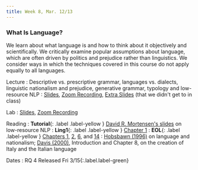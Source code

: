 ```yaml
---
title: Week 8, Mar. 12/13
---
```


### What Is Language?

We learn about what language is and how to think about it objectively and scientifically. We critically examine popular assumptions about language, which are often driven by politics and prejudice rather than linguistics. We consider ways in which the techniques covered in this course do not apply equally to all languages.

Lecture
: Descriptive vs. prescriptive grammar, languages vs. dialects, linguistic nationalism and prejudice, generative grammar, typology and low-resource NLP
: [Slides](https://drive.google.com/file/d/1X_BmUWSwl3_NJC9uN1AWkJ2Y_FYV0ZTF/view?usp=drive_link), [Zoom Recording](https://nyu.zoom.us/rec/share/eOR8PPtmmb32PtapN1Ywigqu4-dH8blkeILdcW77IBkWB9Fygq-CM_RmnhowS8yT.cwILvlFo4lxQROqW), [Extra Slides](https://drive.google.com/file/d/1puGVIQKpJr639EPkh-ZQdHkOjnEjAhmk/view?usp=drive_link) (that we didn't get to in class)

Lab
: [Slides](https://docs.google.com/presentation/d/12cKCNrOuyzHax36qMfPF-O0Nb-UiBPiiPCAsfmPqoEU/edit?usp=sharing), [Zoom Recording](https://nyu.zoom.us/rec/share/cIExQVJsQAgvSgM6ugY6WYTmDzO1Z8w5lUT4Va-J4xIX4GvAjSaFkXNRXwz2_eUF.pkaGnZiN6hzwr32P)

Reading
: **Tutorial**{: .label .label-yellow } [David R. Mortensen's slides](http://demo.clab.cs.cmu.edu/algo4nlp20/slides/low-resource-nlp.pdf) on low-resource NLP
: **Ling1**{: .label .label-yellow } [Chapter 1](https://link.springer.com/chapter/10.1007/978-3-031-02150-3_1)
: **EOL**{: .label .label-yellow } [Chapters 1](https://ecampusontario.pressbooks.pub/essentialsoflinguistics2/part/chapter-1-language-science/), [2](https://ecampusontario.pressbooks.pub/essentialsoflinguistics2/part/chapter-2-language-power-privilege/), [6](https://ecampusontario.pressbooks.pub/essentialsoflinguistics2/part/chapter-6-syntax/), and [14](https://ecampusontario.pressbooks.pub/essentialsoflinguistics2/part/chapter-14-historical-linguistics/)
: [Hobsbawn (1996)](https://www.jstor.org/stable/40971324) on language and nationalism; [Davis (2000)](https://search.library.nyu.edu/view/action/uresolver.do?operation=resolveService&package_service_id=24317922320007876&institutionId=7876&customerId=7870&VE=true), Introduction and Chapter 8, on the creation of Italy and the Italian language

Dates
: <span>RQ 4 Released Fri 3/15</span>{:.label.label-green}